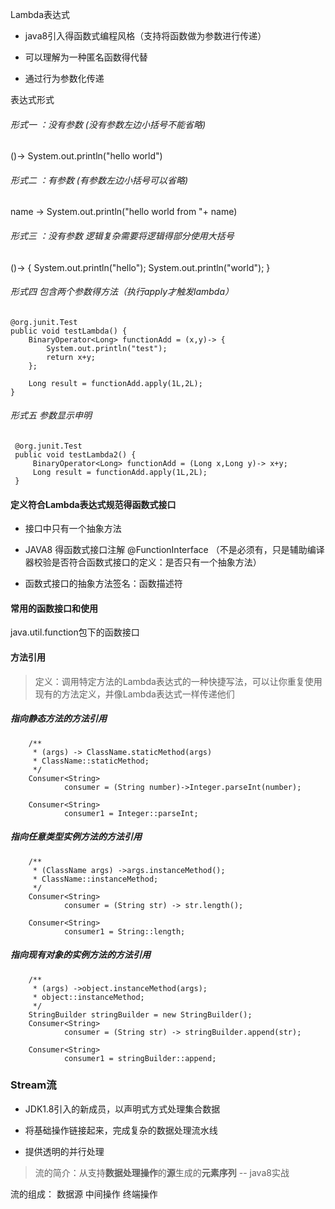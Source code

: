 Lambda表达式

* java8引入得函数式编程风格（支持将函数做为参数进行传递）

* 可以理解为一种匿名函数得代替

* 通过行为参数化传递

表达式形式
###### 形式一 ：没有参数 (没有参数左边小括号不能省略)
()-> System.out.println("hello world")
###### 形式二 ：有参数 (有参数左边小括号可以省略)
name -> System.out.println("hello world from "+ name)

###### 形式三 ：没有参数 逻辑复杂需要将逻辑得部分使用大括号
()-> {
System.out.println("hello");
System.out.println("world");
}
###### 形式四 包含两个参数得方法（执行apply才触发lambda）

    @org.junit.Test
    public void testLambda() {
        BinaryOperator<Long> functionAdd = (x,y)-> {
            System.out.println("test");
            return x+y;
        };

        Long result = functionAdd.apply(1L,2L);
    }

######  形式五 参数显示申明
     @org.junit.Test
     public void testLambda2() {
         BinaryOperator<Long> functionAdd = (Long x,Long y)-> x+y;
         Long result = functionAdd.apply(1L,2L);
     }
  
#### 定义符合Lambda表达式规范得函数式接口

* 接口中只有一个抽象方法

* JAVA8 得函数式接口注解 @FunctionInterface （不是必须有，只是辅助编译器校验是否符合函数式接口的定义：是否只有一个抽象方法）

* 函数式接口的抽象方法签名：函数描述符 

#### 常用的函数接口和使用
java.util.function包下的函数接口


#### 方法引用
>定义：调用特定方法的Lambda表达式的一种快捷写法，可以让你重复使用现有的方法定义，并像Lambda表达式一样传递他们

##### 指向静态方法的方法引用
        /**
         * (args) -> ClassName.staticMethod(args)
         * ClassName::staticMethod;
         */
        Consumer<String>
                consumer = (String number)->Integer.parseInt(number);

        Consumer<String>
                consumer1 = Integer::parseInt;

##### 指向任意类型实例方法的方法引用
        /**
         * (ClassName args) ->args.instanceMethod();
         * ClassName::instanceMethod;
         */
        Consumer<String>
                consumer = (String str) -> str.length();

        Consumer<String>
                consumer1 = String::length;
##### 指向现有对象的实例方法的方法引用
        /**
         * (args) ->object.instanceMethod(args);
         * object::instanceMethod;
         */
        StringBuilder stringBuilder = new StringBuilder();
        Consumer<String>
                consumer = (String str) -> stringBuilder.append(str);

        Consumer<String>
                consumer1 = stringBuilder::append;
             
             
### Stream流

* JDK1.8引入的新成员，以声明式方式处理集合数据

* 将基础操作链接起来，完成复杂的数据处理流水线

* 提供透明的并行处理             

>流的简介：从支持**数据处理操作**的**源**生成的**元素序列** -- java8实战
             
流的组成：
数据源
中间操作
终端操作